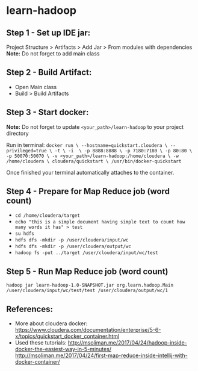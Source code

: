 # learn-hadoop

## Step 1 - Set up IDE jar:
Project Structure > Artifacts > Add Jar > From modules with dependencies
**Note:** Do not forget to add main class

## Step 2 - Build Artifact:
- Open Main class
- Build > Build Artifacts

## Step 3 - Start docker:
**Note:** Do not forget to update `<your_path>/learn-hadoop` to your project directory

Run in terminal:
`docker run \
 --hostname=quickstart.cloudera \
 --privileged=true \
 -t \
 -i  \
 -p 8888:8888 \
 -p 7180:7180 \
 -p 80:80 \
 -p 50070:50070 \
 -v <your_path>/learn-hadoop:/home/cloudera \
 -w /home/cloudera \
 cloudera/quickstart \
 /usr/bin/docker-quickstart`
 
Once finished your terminal automatically attaches to the container.

## Step 4 - Prepare for Map Reduce job (word count)
- `cd /home/cloudera/target` 
- `echo "this is a simple document having simple text to count how many words it has" > test`
- `su hdfs` 
- `hdfs dfs -mkdir -p /user/cloudera/input/wc`
- `hdfs dfs -mkdir -p /user/cloudera/output/wc`
- `hadoop fs -put ../target /user/cloudera/input/wc/test`

## Step 5 - Run Map Reduce job (word count)
`hadoop jar learn-hadoop-1.0-SNAPSHOT.jar org.learn.hadoop.Main /user/cloudera/input/wc/test/test /user/cloudera/output/wc/1`
 
## References:
- More about cloudera docker: https://www.cloudera.com/documentation/enterprise/5-6-x/topics/quickstart_docker_container.html
- Used these tutorials:
http://msoliman.me/2017/04/24/hadoop-inside-docker-the-easiest-way-in-5-minutes/
http://msoliman.me/2017/04/24/first-map-reduce-inside-intellij-with-docker-container/
